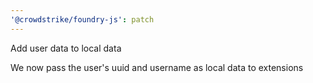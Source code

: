 ```yaml
---
'@crowdstrike/foundry-js': patch
---
```


Add user data to local data

We now pass the user's uuid and username as local data to extensions
